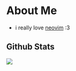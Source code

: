 # About Me

- i really love [neovim](https://github.com/neovim/neovim) :3

## Github Stats
![](https://github-readme-stats.vercel.app/api?username=qtkittyy&hide=stars)
